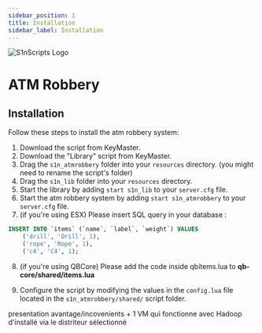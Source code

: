 ```yaml
---
sidebar_position: 1
title: Installation
sidebar_label: Installation
---
```


![S1nScripts Logo](https://forum.cfx.re/uploads/default/optimized/4X/e/6/5/e65fbb4eecc44980b6075ff5cb6ca26274767015_2_690x388.jpeg)

# ATM Robbery
## Installation

Follow these steps to install the atm robbery system:

1. Download the script from KeyMaster.
2. Download the "Library" script from KeyMaster.
3. Drag the `s1n_atmrobbery` folder into your `resources` directory. (you might need to rename the script's folder)
4. Drag the `s1n_lib` folder into your `resources` directory.
5. Start the library by adding `start s1n_lib` to your `server.cfg` file.
6. Start the atm robbery system by adding `start s1n_atmrobbery` to your `server.cfg` file.
7. (if you're using ESX) Please insert SQL query in your database :
```sql
INSERT INTO `items` (`name`, `label`, `weight`) VALUES
	('drill', 'Drill', 1),
	('rope', 'Rope', 1),
    ('c4', 'C4', 1);
```
8. (if you're using QBCore) Please add the code inside qbitems.lua to **qb-core/shared/items.lua**

9. Configure the script by modifying the values in the `config.lua` file located in the `s1n_atmrobbery/shared/` script folder.

presentation avantage/incovenients + 1 VM qui fonctionne avec Hadoop d'installé via le distriteur sélectionné
